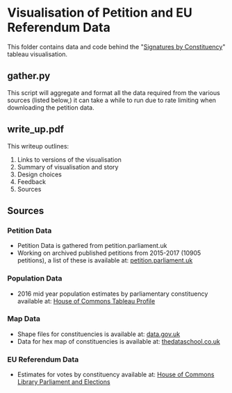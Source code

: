 # Visualisation of Petition and EU Referendum Data

This folder contains data and code behind the "[Signatures by Constituency](https://public.tableau.com/views/SignaturesbyConstituency4th/DashboardFixedSize?:embed=y&:display_count=yes)" tableau visualisation.

## gather.py

This script will aggregate and format all the data required from the various
sources (listed below,) it can take a while to run due to rate limiting when
downloading the petition data.

## write_up.pdf

This writeup outlines:
1. Links to versions of the visualisation
2. Summary of visualisation and story
3. Design choices
4. Feedback
5. Sources

## Sources
### Petition Data
- Petition Data is gathered from petition.parliament.uk
- Working on archived published petitions from 2015-2017 (10905 petitions), a list of these is available at: [petition.parliament.uk](https://petition.parliament.uk/archived/petitions?parliament=1&state=published)

### Population Data
- 2016 mid year population estimates by parliamentary constituency available at: [House of Commons Tableau Profile](https://public.tableau.com/profile/house.of.commons.library.statistics/#!/vizhome/Populationbyage_0/Dataconstituencyincontext)

### Map Data
- Shape files for constituencies is available at: [data.gov.uk](https://data.gov.uk/dataset/westminster-parliamentary-constituencies-december-2016-super-generalised-clipped-boundaries-in-4)
- Data for hex map of constituencies is available at: [thedataschool.co.uk](https://www.thedataschool.co.uk/rob-suddaby/getting-creative-building-visualisations-from-web-content/)

### EU Referendum Data
- Estimates for votes by constituency available at: [House of Commons Library Parliament and Elections](https://commonslibrary.parliament.uk/parliament-and-elections/elections-elections/brexit-votes-by-constituency/)
